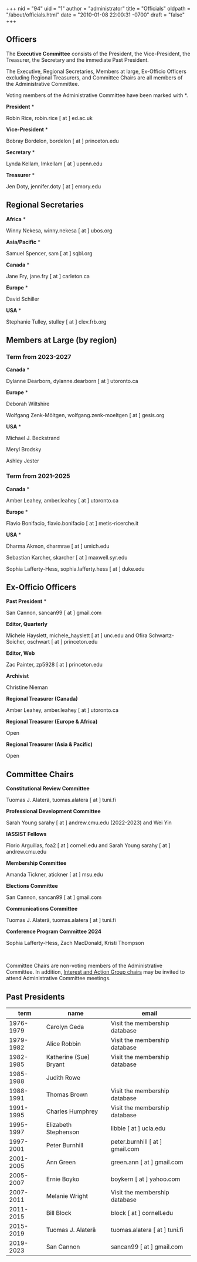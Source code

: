 +++
nid = "94"
uid = "1"
author = "administrator"
title = "Officials"
oldpath = "/about/officials.html" 
date = "2010-01-08 22:00:31 -0700"
draft = "false"
+++
## Officers

The **Executive Committee** consists of the President, the Vice-President, the Treasurer, the Secretary and the immediate Past President.

The Executive, Regional Secretaries, Members at large, Ex-Officio Officers excluding Regional Treasurers, and Committee Chairs are all members of the Administrative Committee. 

Voting members of the Administrative Committee have been marked with *. 

**President** *

Robin Rice, 
robin.rice [ at ] ed.ac.uk

**Vice-President** *

Bobray Bordelon, 
bordelon [ at ] princeton.edu

**Secretary** *

Lynda Kellam,
lmkellam [ at ] upenn.edu

**Treasurer** *

Jen Doty,
jennifer.doty [ at ] emory.edu

## Regional Secretaries

**Africa** *

Winny Nekesa,
winny.nekesa [ at ] ubos.org

**Asia/Pacific** *

Samuel Spencer,
sam [ at ] sqbl.org

**Canada** *

Jane Fry,
jane.fry [ at ] carleton.ca

**Europe** *

David Schiller

**USA** *

Stephanie Tulley,
stulley [ at ] clev.frb.org
 

## Members at Large (by region)

### Term from 2023-2027

**Canada** *

Dylanne Dearborn,
dylanne.dearborn [ at ] utoronto.ca

**Europe** *

Deborah Wiltshire

Wolfgang Zenk-Möltgen,
wolfgang.zenk-moeltgen [ at ] gesis.org

**USA** *

Michael J. Beckstrand

Meryl Brodsky

Ashley Jester

### Term from 2021-2025

**Canada** *

Amber Leahey,
amber.leahey [ at ] utoronto.ca

**Europe** *

Flavio Bonifacio,
flavio.bonifacio [ at ] metis-ricerche.it

**USA** *

Dharma Akmon,
dharmrae [ at ] umich.edu

Sebastian Karcher,
skarcher [ at ] maxwell.syr.edu

Sophia Lafferty-Hess,
sophia.lafferty.hess [ at ] duke.edu

## Ex-Officio Officers

**Past President** *

San Cannon,
sancan99 [ at ] gmail.com

**Editor, Quarterly**

Michele Hayslett, michele_hayslett [ at ] unc.edu and Ofira Schwartz-Soicher, oschwart [ at ] princeton.edu

**Editor, Web**

Zac Painter,
zp5928 [ at ] princeton.edu

**Archivist**

Christine Nieman

**Regional Treasurer (Canada)** 

Amber Leahey,
amber.leahey [ at ] utoronto.ca

**Regional Treasurer (Europe & Africa)** 

Open

**Regional Treasurer (Asia & Pacific)** 

Open 


## Committee Chairs

**Constitutional Review Committee**

Tuomas J. Alaterä, tuomas.alatera [ at ] tuni.fi

**Professional Development Committee**

Sarah Young sarahy [ at ] andrew.cmu.edu (2022-2023) and Wei Yin

**IASSIST Fellows**

Florio Arguillas, foa2 [ at ] cornell.edu and Sarah Young sarahy [ at ] andrew.cmu.edu

**Membership Committee**

Amanda Tickner, atickner [ at ] msu.edu

**Elections Committee**

San Cannon, sancan99 [ at ] gmail.com

**Communications Committee**

Tuomas J. Alaterä, tuomas.alatera [ at ] tuni.fi

**Conference Program Committee 2024**

Sophia Lafferty-Hess, Zach MacDonald, Kristi Thompson

&nbsp;

Committee Chairs are non-voting members of the Administrative Committee.
In addition, [Interest and Action Group chairs](/about/committees-and-groups#interest-groups) may be invited to attend Administrative Committee meetings.


## Past Presidents

term|name |email |
---|---|---|
1976-1979 | Carolyn Geda |  Visit the membership database<!--cg3 [ at ] ix.netcom.com-->|
1979-1982 | Alice Robbin |  Visit the membership database<!--arobbin [ at ] indiana.edu--> |
1982-1985 | Katherine (Sue) Bryant  |  Visit the membership database<!--bryant.sue [ at ] tbs-sct.gc.ca--> |
1985-1988 | Judith Rowe |  <!--judith [ at ] princeton.edu--> |
1988-1991 | Thomas Brown |  Visit the membership database<!--ThomasEBrownDC [ at ] aol.com--> |
1991-1995 | Charles Humphrey |  Visit the membership database<!--chuck.humphrey [ at ] ualberta.ca--> |
1995-1997 | Elizabeth Stephenson |  libbie [ at ] ucla.edu |
1997-2001 | Peter Burnhill |  peter.burnhill [ at ] gmail.com |
2001-2005 | Ann Green |  green.ann [ at ] gmail.com |
2005-2007 | Ernie Boyko |  boykern [ at ] yahoo.com |
2007-2011 | Melanie Wright |  Visit the membership database <!--melanie [ at ] essex.ac.uk --> |
2011-2015 | Bill Block |  block [ at ] cornell.edu |
2015-2019 | Tuomas J. Alaterä |  tuomas.alatera [ at ] tuni.fi |
2019-2023 | San Cannon | sancan99 [ at ] gmail.com |


